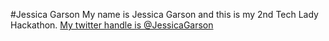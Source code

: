 #Jessica Garson
My name is Jessica Garson and this is my 2nd Tech Lady Hackathon. [My twitter handle is @JessicaGarson](https://twitter.com/jessicagarson)
